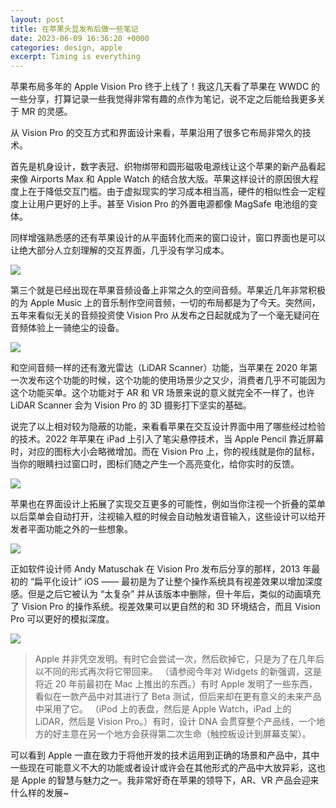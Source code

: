 ```yaml
---
layout: post
title: 在苹果头显发布后做一些笔记
date: 2023-06-09 16:36:20 +0000
categories: design, apple
excerpt: Timing is everything
---
```


苹果布局多年的 Apple Vision Pro 终于上线了！我这几天看了苹果在 WWDC 的一些分享，打算记录一些我觉得非常有趣的点作为笔记，说不定之后能给我更多关于 MR 的灵感。

从 Vision Pro 的交互方式和界面设计来看，苹果沿用了很多它布局非常久的技术。

首先是机身设计，数字表冠、织物绑带和圆形磁吸电源线让这个苹果的新产品看起来像 Airports Max 和 Apple Watch 的结合放大版。苹果这样设计的原因很大程度上在于降低交互门槛。由于虚拟现实的学习成本相当高，硬件的相似性会一定程度上让用户更好的上手。甚至 Vision Pro 的外置电源都像 MagSafe 电池组的变体。

同样增强熟悉感的还有苹果设计的从平面转化而来的窗口设计，窗口界面也是可以让绝大部分人立刻理解的交互界面，几乎没有学习成本。

<img src="https://media.giphy.com/media/v1.Y2lkPTc5MGI3NjExNWZmNzI0NDEzNTIyYWQ2YzhhMzBiNTI3MGVhNTgyNjYzOGEyZmZjZiZlcD12MV9pbnRlcm5hbF9naWZzX2dpZklkJmN0PWc/O09xA6x3OWLLlL9Bf3/giphy.gif" class="w-fit"/>

第三个就是已经出现在苹果音频设备上非常之久的空间音频。苹果近几年非常积极的为 Apple Music 上的音乐制作空间音频，一切的布局都是为了今天。突然间，五年来看似无关的音频投资使 Vision Pro 从发布之日起就成为了一个毫无疑问在音频体验上一骑绝尘的设备。

![](https://s2.loli.net/2023/06/09/olzqDxCnif2mM8U.png)

和空间音频一样的还有激光雷达（LiDAR Scanner）功能，当苹果在 2020 年第一次发布这个功能的时候，这个功能的使用场景少之又少，消费者几乎不可能因为这个功能买单。这个功能对于 AR 和 VR 场景来说的意义就完全不一样了，也许 LiDAR Scanner 会为 Vision Pro 的 3D 摄影打下坚实的基础。

说完了以上相对较为隐蔽的功能，来看看苹果在交互设计界面中用了哪些经过检验的技术。2022 年苹果在 iPad 上引入了笔尖悬停技术，当 Apple Pencil 靠近屏幕时，对应的图标大小会略微增加。而在 Vision Pro 上，你的视线就是你的鼠标，当你的眼睛扫过窗口时，图标们随之产生一个高亮变化，给你实时的反馈。

<img src="https://media.giphy.com/media/v1.Y2lkPTc5MGI3NjExOWFhMjhiN2UxODZmNDFjZjM5NDczYjI4MDJmYTY5Yjk0NmI5NDFiNiZlcD12MV9pbnRlcm5hbF9naWZzX2dpZklkJmN0PWc/vQNNzfU36VJwfeh0qr/giphy.gif" class="w-fit"/>

苹果也在界面设计上拓展了实现交互更多的可能性，例如当你注视一个折叠的菜单以后菜单会自动打开，注视输入框的时候会自动触发语音输入，这些设计可以给开发者平面功能之外的一些想象。

<img src="https://media.giphy.com/media/v1.Y2lkPTc5MGI3NjExZTU4NmRmY2RjMTM1NzM4NDAyYjI4ZDE0MzU4NzM2OTc2MjYzMWMxZiZlcD12MV9pbnRlcm5hbF9naWZzX2dpZklkJmN0PWc/uSKqYDJGyaK4onsUwo/giphy.gif" class="w-fit"/>

正如软件设计师 Andy Matuschak 在 Vision Pro 发布后分享的那样，2013 年最初的 “扁平化设计” iOS —— 最初是为了让整个操作系统具有视差效果以增加深度感。但是之后它被认为 “太复杂” 并从该版本中删除，但十年后，类似的动画填充了 Vision Pro 的操作系统。视差效果可以更自然的和 3D 环境结合，而且 Vision Pro 可以更好的模拟深度。

<img src="https://s2.loli.net/2023/06/10/3uOM5cl9mQYNqis.png" class="w-fit"/>

> Apple 并非凭空发明。有时它会尝试一次，然后砍掉它，只是为了在几年后以不同的形式再次将它带回来。 （请参阅今年对 Widgets 的新强调，这是将近 20 年前最初在 Mac 上推出的东西。）有时 Apple 发明了一些东西，看似在一款产品中对其进行了 Beta 测试，但后来却在更有意义的未来产品中采用了它。 （iPod 上的表盘，然后是 Apple Watch，iPad 上的 LiDAR，然后是 Vision Pro。）有时，设计 DNA 会贯穿整个产品线，一个地方的好主意在另一个地方会获得第二次生命（触控板设计到屏幕支架）。

可以看到 Apple 一直在致力于将他开发的技术运用到正确的场景和产品中，其中一些现在可能意义不大的功能或者设计或许会在其他形式的产品中大放异彩，这也是 Apple 的智慧与魅力之一。我非常好奇在苹果的领导下，AR、VR 产品会迎来什么样的发展~